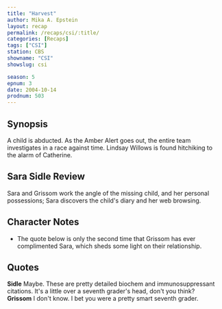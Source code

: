 ```yaml
---
title: "Harvest"
author: Mika A. Epstein
layout: recap
permalink: /recaps/csi/:title/
categories: [Recaps]
tags: ["CSI"]
station: CBS
showname: "CSI"
showslug: csi

season: 5  
epnum: 3 
date: 2004-10-14
prodnum: 503 
---
```


## Synopsis

A child is abducted. As the Amber Alert goes out, the entire team investigates in a race against time. Lindsay Willows is found hitchiking to the alarm of Catherine.

## Sara Sidle Review

Sara and Grissom work the angle of the missing child, and her personal possessions; Sara discovers the child's diary and her web browsing.

## Character Notes

* The quote below is only the second time that Grissom has ever complimented Sara, which sheds some light on their relationship.

## Quotes

**Sidle** Maybe. These are pretty detailed biochem and immunosuppressant citations. It's a little over a seventh grader's head, don't you think?  
**Grissom** I don't know. I bet you were a pretty smart seventh grader.